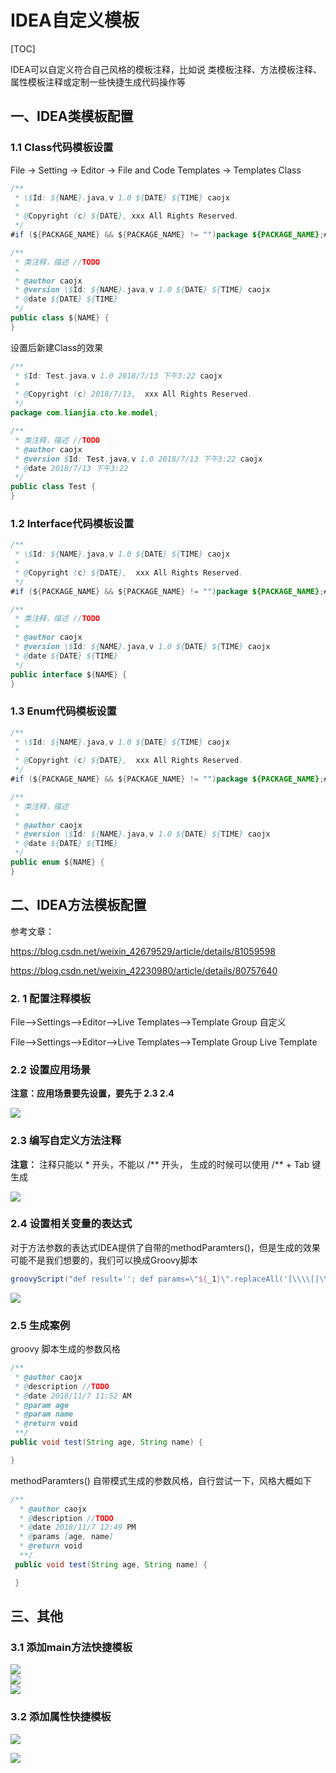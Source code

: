 # IDEA自定义模板

[TOC]

IDEA可以自定义符合自己风格的模板注释，比如说 类模板注释、方法模板注释、属性模板注释或定制一些快捷生成代码操作等

## 一、IDEA类模板配置

### 1.1 Class代码模板设置 

File -> Setting -> Editor -> File and Code Templates -> Templates  Class 

```java
/**
 * \$Id: ${NAME}.java,v 1.0 ${DATE} ${TIME} caojx
 * 
 * @Copyright (c) ${DATE}, xxx All Rights Reserved.
 */
#if (${PACKAGE_NAME} && ${PACKAGE_NAME} != "")package ${PACKAGE_NAME};#end

/**
 * 类注释，描述 //TODO
 *
 * @author caojx
 * @version \$Id: ${NAME}.java,v 1.0 ${DATE} ${TIME} caojx
 * @date ${DATE} ${TIME}
 */
public class ${NAME} {
}
```

设置后新建Class的效果

```java
/**
 * $Id: Test.java,v 1.0 2018/7/13 下午3:22 caojx
 *
 * @Copyright (c) 2018/7/13,  xxx All Rights Reserved.
 */
package com.lianjia.cto.ke.model;

/**
 * 类注释，描述 //TODO
 * @author caojx
 * @version $Id: Test.java,v 1.0 2018/7/13 下午3:22 caojx
 * @date 2018/7/13 下午3:22
 */
public class Test {
}
```

### 1.2 Interface代码模板设置

```java
/**
 * \$Id: ${NAME}.java,v 1.0 ${DATE} ${TIME} caojx
 * 
 * @Copyright (c) ${DATE},  xxx All Rights Reserved.
 */
#if (${PACKAGE_NAME} && ${PACKAGE_NAME} != "")package ${PACKAGE_NAME};#end

/**
 * 类注释，描述 //TODO
 *
 * @author caojx
 * @version \$Id: ${NAME}.java,v 1.0 ${DATE} ${TIME} caojx
 * @date ${DATE} ${TIME}
 */
public interface ${NAME} {
}
```

### 1.3 Enum代码模板设置

```java
/**
 * \$Id: ${NAME}.java,v 1.0 ${DATE} ${TIME} caojx
 * 
 * @Copyright (c) ${DATE},  xxx All Rights Reserved.
 */
#if (${PACKAGE_NAME} && ${PACKAGE_NAME} != "")package ${PACKAGE_NAME};#end

/**
 * 类注释，描述 
 *
 * @author caojx
 * @version \$Id: ${NAME}.java,v 1.0 ${DATE} ${TIME} caojx
 * @date ${DATE} ${TIME}
 */
public enum ${NAME} {
}
```

#### 

## 二、IDEA方法模板配置

参考文章：

https://blog.csdn.net/weixin_42679529/article/details/81059598

https://blog.csdn.net/weixin_42230980/article/details/80757640

### 2. 1 配置注释模板

File-->Settings-->Editor-->Live Templates-->Template Group   		自定义

File-->Settings-->Editor-->Live Templates-->Template Group 			 Live Template

### 2.2 设置应用场景

**注意：应用场景要先设置，要先于 2.3   2.4**

![](../images/idea/idea-live-templates-1.png)  



### 2.3 编写自定义方法注释

**注意：** 注释只能以 \*  开头，不能以 /** 开头， 生成的时候可以使用 /**  + Tab  键生成

![](../images/idea/idea-live-templates-2.png)  



### 2.4 设置相关变量的表达式

对于方法参数的表达式IDEA提供了自带的methodParamters()，但是生成的效果可能不是我们想要的，我们可以换成Groovy脚本

```groovy
groovyScript("def result=''; def params=\"${_1}\".replaceAll('[\\\\[|\\\\]|\\\\s]', '').split(',').toList(); for(i = 1; i < params.size() +1; i++) {result+='* @param ' + params[i - 1] + ' ' + ((i < params.size()) ? '\\n ' : '')}; return result", methodParameters())
```



![](../images/idea/idea-live-templates-3.png)



### 2.5 生成案例

groovy 脚本生成的参数风格

```java
/**
 * @author caojx
 * @description //TODO
 * @date 2018/11/7 11:52 AM
 * @param age 
 * @param name 
 * @return void
 **/
public void test(String age, String name) {

}
```

methodParamters() 自带模式生成的参数风格，自行尝试一下，风格大概如下

```java
/**
  * @author caojx
  * @description //TODO
  * @date 2018/11/7 12:49 PM
  * @params [age, name]
  * @return void
  **/
 public void test(String age, String name) {

 }
```



## 三、其他

### 3.1 添加main方法快捷模板

![](../images/idea/key1.png)    
![](../images/idea/key2.png)  
![](../images/idea/key3.png)  

### 3.2 添加属性快捷模板

![](../images/idea/idea-live-templates-4.png)

![](../images/idea/idea-live-templates-5.png)      